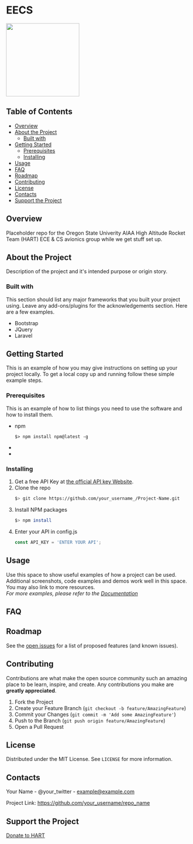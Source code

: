 EECS
======
<img src="https://images.squarespace-cdn.com/content/v1/5a19a459e5dd5b3614fc8595/1518733757123-JZ5199GBQVQOEJBC9VKR/ke17ZwdGBToddI8pDm48kOx9thYkxoPEJMHoJ7vUPbh7gQa3H78H3Y0txjaiv_0fDoOvxcdMmMKkDsyUqMSsMWxHk725yiiHCCLfrh8O1z5QHyNOqBUUEtDDsRWrJLTmS0k9nmfOWkBD2X4dgpGrpWVYQT8AbCbINUUJycgJH0K3YOIy-qewO29_jEB_UvA_/HARTlogo.jpg" width="200px" height="auto"/>

Table of Contents
---------------------
- [Overview](#overview)
- [About the Project](#about-the-project)
  - [Built with](#about-the-project-built-with)
- [Getting Started](#getting-started)
  - [Prerequisites](#getting-started-prerequisites)
  - [Installing](#getting-started-installing)
- [Usage](#usage)
- [FAQ](#faq)
- [Roadmap](#roadmap)
- [Contributing](#contributing)
- [License](#license)
- [Contacts](#contacts)
- [Support the Project](#donate)

<a name="overview"></a>
Overview
----------
Placeholder repo for the Oregon State Univerity AIAA High Altitude Rocket Team (HART) ECE & CS avionics group while we get stuff set up.

<a name="about-the-project"></a>
About the Project
---------------------
Description of the project and it's intended purpose or origin story.

<a name="about-the-project-built-with"></a>
### Built with
This section should list any major frameworks that you built your project using. Leave any add-ons/plugins for the acknowledgements section. Here are a few examples.

- Bootstrap
- JQuery
- Laravel

<a name="getting-started"></a>
Getting Started
---------------------
This is an example of how you may give instructions on setting up your project locally. To get a local copy up and running follow these simple example steps.

<a name="getting-started-prerequisites"></a>
### Prerequisites
This is an example of how to list things you need to use the software and how to install them.
- npm
  ```
  $> npm install npm@latest -g
  ```
- 
- 

<a name="getting-started-installing"></a>
### Installing
1. Get a free API Key at [the official API key Website](https://example.com).
2. Clone the repo
    ```bash
    $> git clone https://github.com/your_username_/Project-Name.git
    ```
3. Install NPM packages
    ```bash
    $> npm install
    ```
4. Enter your API in config.js
    ```javascript
    const API_KEY = 'ENTER YOUR API';
    ```

<a name="usage"></a>
Usage
--------
Use this space to show useful examples of how a project can be used. Additional screenshots, code examples and demos work well in this space. You may also link to more resources.<br>
*For more examples, please refer to the [Documentation]()*

<a name="faq"></a>
FAQ
----

<a name="roadmap"></a>
Roadmap
----------
See the [open issues]() for a list of proposed features (and known issues).

<a name="contributing"></a>
Contributing
---------------
Contributions are what make the open source community such an amazing place to be learn, inspire, and create. Any contributions you make are **greatly appreciated**.

1. Fork the Project
2. Create your Feature Branch (`git checkout -b feature/AmazingFeature`)
3. Commit your Changes (`git commit -m 'Add some AmazingFeature'`)
4. Push to the Branch (`git push origin feature/AmazingFeature`)
5. Open a Pull Request

<a name="license"></a>
License
-----------
Distributed under the MIT License. See `LICENSE` for more information.

<a name="contacts"></a>
Contacts
-----------
Your Name - @your_twitter - example@example.com

Project Link: https://github.com/your_username/repo_name

<a name="donate"></a>
Support the Project
--------------------
[Donate to HART](https://osuaiaa.com/donate)
